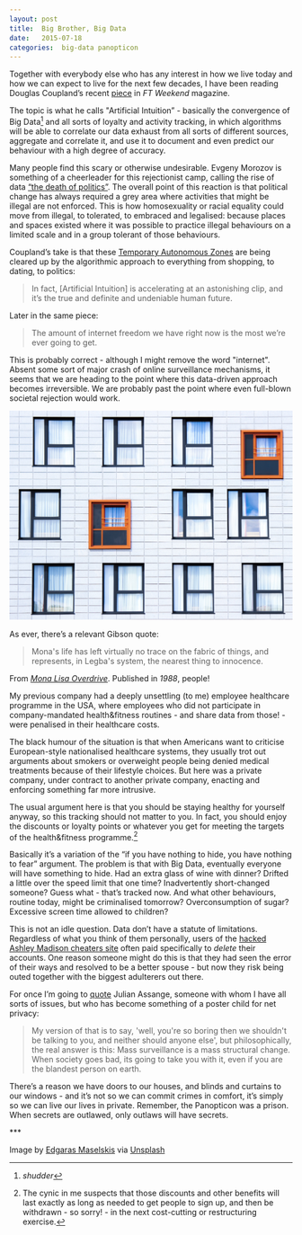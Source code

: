 ```yaml
---
layout: post
title:  Big Brother, Big Data 
date:   2015-07-18 
categories:  big-data panopticon 
---
```


Together with everybody else who has any interest in how we live today and how we can expect to live for the next few decades, I have been reading Douglas Coupland’s recent [piece](http://www.ft.com/intl/cms/s/2/475789b8-2b2b-11e5-acfb-cbd2e1c81cca.html "We are data: the future of machine intelligence") in *FT Weekend* magazine. 

The topic is what he calls "Artificial Intuition” - basically the convergence of Big Data[^1] and all sorts of loyalty and activity tracking, in which algorithms will be able to correlate our data exhaust from all sorts of different sources, aggregate and correlate it, and use it to document and even predict our behaviour with a high degree of accuracy. 

Many people find this scary or otherwise undesirable. Evgeny Morozov is something of a cheerleader for this rejectionist camp, calling the rise of data [“the death of politics”](http://www.theguardian.com/technology/2014/jul/20/rise-of-data-death-of-politics-evgeny-morozov-algorithmic-regulation "The rise of data and the death of politics"). The overall point of this reaction is that political change has always required a grey area where activities that might be illegal are not enforced. This is how homosexuality or racial equality could move from illegal, to tolerated, to embraced and legalised: because places and spaces existed where it was possible to practice illegal behaviours on a limited scale and in a group tolerant of those behaviours. 

Coupland’s take is that these [Temporary Autonomous Zones](https://en.wikipedia.org/wiki/Temporary_Autonomous_Zone) are being cleared up by the algorithmic approach to everything from shopping, to dating, to politics: 

> In fact, \[Artificial Intuition\] is accelerating at an astonishing clip, and it’s the true and definite and undeniable human future.

Later in the same piece: 

> The amount of internet freedom we have right now is the most we’re ever going to get.

This is probably correct - although I might remove the word "internet". Absent some sort of major crash of online surveillance mechanisms, it seems that we are heading to the point where this data-driven approach becomes irreversible. We are probably past the point where even full-blown societal rejection would work. 

![](/images/unknown_filename.54.jpeg) 

As ever, there’s a relevant Gibson quote: 

> Mona's life has left virtually no trace on the fabric of things, and represents, in Legba's system, the nearest thing to innocence.

From [*Mona Lisa Overdrive*](https://en.wikipedia.org/wiki/Mona_Lisa_Overdrive). Published in *1988*, people!  

My previous company had a deeply unsettling (to me) employee healthcare programme in the USA, where employees who did not participate in company-mandated health&fitness routines - and share data from those! - were penalised in their healthcare costs. 

The black humour of the situation is that when Americans want to criticise European-style nationalised healthcare systems, they usually trot out arguments about smokers or overweight people being denied medical treatments because of their lifestyle choices. But here was a private company, under contract to another private company, enacting and enforcing something far more intrusive. 

The usual argument here is that you should be staying healthy for yourself anyway, so this tracking should not matter to you. In fact, you should enjoy the discounts or loyalty points or whatever you get for meeting the targets of the health&fitness programme.[^2] 

Basically it’s a variation of the “if you have nothing to hide, you have nothing to fear” argument. The problem is that with Big Data, eventually everyone will have something to hide. Had an extra glass of wine with dinner? Drifted a little over the speed limit that one time? Inadvertently short-changed someone? Guess what - that’s tracked now. And what other behaviours, routine today, might be criminalised tomorrow? Overconsumption of sugar? Excessive screen time allowed to children?

This is not an idle question. Data don’t have a statute of limitations. Regardless of what you think of them personally, users of the [hacked Ashley Madison cheaters site](http://www.vox.com/2015/7/20/9007039/ashley-madison-hack-explained "The Ashley Madison hack, explained") often paid specifically to *delete* their accounts. One reason someone might do this is that they had seen the error of their ways and resolved to be a better spouse - but now they risk being outed together with the biggest adulterers out there. 

For once I’m going to [quote](http://wikileaksetc.blogspot.nl/2015/04/courage-foundation-reddit-ama.html) Julian Assange, someone with whom I have all sorts of issues, but who has become something of a poster child for net privacy: 

> My version of that is to say, 'well, you're so boring then we shouldn't be talking to you, and neither should anyone else', but philosophically, the real answer is this: Mass surveillance is a mass structural change. When society goes bad, its going to take you with it, even if you are the blandest person on earth.

There’s a reason we have doors to our houses, and blinds and curtains to our windows - and it’s not so we can commit crimes in comfort, it’s simply so we can live our lives in private. Remember, the Panopticon was a prison. When secrets are outlawed, only outlaws will have secrets.

[^1]: *shudder*
[^2]: The cynic in me suspects that those discounts and other benefits will last exactly as long as needed to get people to sign up, and then be withdrawn - so sorry! - in the next cost-cutting or restructuring exercise.

*** 

Image by [Edgaras Maselskis](http://500px.com/EdgarasMaselskis) via [Unsplash](https://unsplash.com)